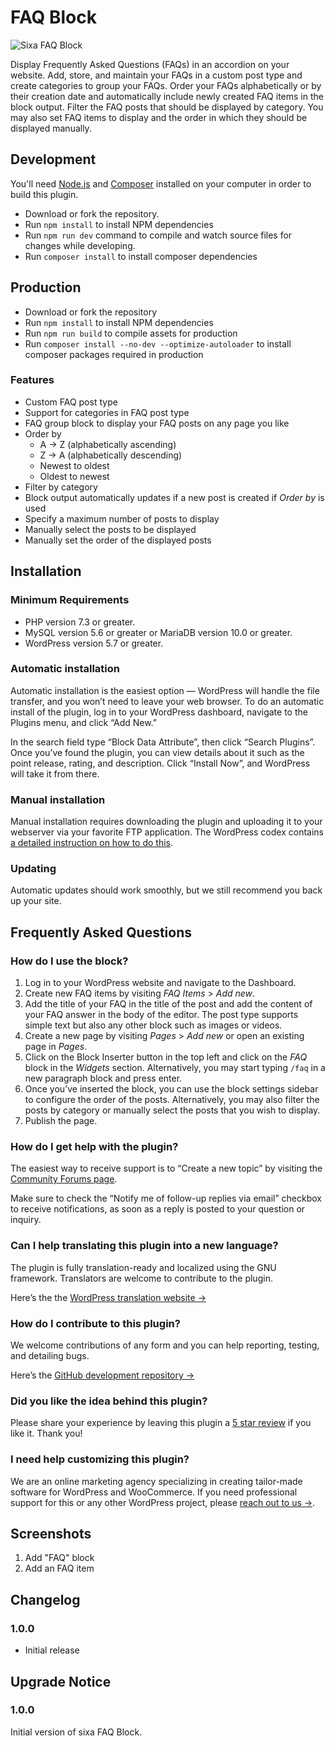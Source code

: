<!-- only:github/ -->
# FAQ Block

![Sixa FAQ Block](https://ps.w.org/sixa-faq-block/assets/banner-772x250.jpg?rev=2655896)

<!-- /only:github -->Display Frequently Asked Questions (FAQs) in an accordion on your website. Add, store, and maintain your FAQs in a custom post type and create categories to group your FAQs. Order your FAQs alphabetically or by their creation date and automatically include newly created FAQ items in the block output. Filter the FAQ posts that should be displayed by category. You may also set FAQ items to display and the order in which they should be displayed manually.
<!-- only:github/ -->
## Development

You'll need [Node.js](https://nodejs.org/) and [Composer](https://getcomposer.org/) installed
on your computer in order to build this plugin.

* Download or fork the repository.
* Run `npm install` to install NPM dependencies
* Run `npm run dev` command to compile and watch source files for changes while developing.
* Run `composer install` to install composer dependencies

## Production

* Download or fork the repository
* Run `npm install` to install NPM dependencies
* Run `npm run build` to compile assets for production
* Run `composer install --no-dev --optimize-autoloader` to install composer packages required in production
<!-- /only:github -->
### Features

* Custom FAQ post type
* Support for categories in FAQ post type
* FAQ group block to display your FAQ posts on any page you like
* Order by
    * A -> Z (alphabetically ascending)
    * Z -> A (alphabetically descending)
    * Newest to oldest
    * Oldest to newest
* Filter by category
* Block output automatically updates if a new post is created if _Order by_ is used
* Specify a maximum number of posts to display
* Manually select the posts to be displayed
* Manually set the order of the displayed posts

## Installation
### Minimum Requirements

* PHP version 7.3 or greater.
* MySQL version 5.6 or greater or MariaDB version 10.0 or greater.
* WordPress version 5.7 or greater.

### Automatic installation

Automatic installation is the easiest option — WordPress will handle the file transfer, and you won’t need to leave your web browser. To do an automatic install of the plugin, log in to your WordPress dashboard, navigate to the Plugins menu, and click “Add New.”

In the search field type “Block Data Attribute”, then click “Search Plugins”. Once you’ve found the plugin, you can view details about it such as the point release, rating, and description. Click “Install Now”, and WordPress will take it from there.

### Manual installation

Manual installation requires downloading the plugin and uploading it to your webserver via your favorite FTP application. The WordPress codex contains [a detailed instruction on how to do this](https://wordpress.org/support/article/managing-plugins/#manual-plugin-installation "Manual plugin installation").

### Updating

Automatic updates should work smoothly, but we still recommend you back up your site.

## Frequently Asked Questions

### How do I use the block?
1. Log in to your WordPress website and navigate to the Dashboard.
2. Create new FAQ items by visiting *FAQ Items* > *Add new*.
3. Add the title of your FAQ in the title of the post and add the content of your FAQ answer in the body of the editor. The post type supports simple text but also any other block such as images or videos.
4. Create a new page by visiting *Pages* > *Add new* or open an existing page in *Pages*.
5. Click on the Block Inserter button in the top left and click on the *FAQ* block in the *Widgets* section. Alternatively, you may start typing `/faq` in a new paragraph block and press enter.
6. Once you’ve inserted the block, you can use the block settings sidebar to configure the order of the posts. Alternatively, you may also filter the posts by category or manually select the posts that you wish to display.
7. Publish the page.

### How do I get help with the plugin?
The easiest way to receive support is to “Create a new topic” by visiting the [Community Forums page](https://wordpress.org/support/plugin/sixa-faq-block "Sixa FAQ Block Support Forum").

Make sure to check the “Notify me of follow-up replies via email” checkbox to receive notifications, as soon as a reply is posted to your question or inquiry.

### Can I help translating this plugin into a new language?
The plugin is fully translation-ready and localized using the GNU framework. Translators are welcome to contribute to the plugin.

Here’s the the [WordPress translation website &#8594;](https://translate.wordpress.org/projects/wp-plugins/sixa-faq-block "WordPress translation website")

### How do I contribute to this plugin?
We welcome contributions of any form and you can help reporting, testing, and detailing bugs.

Here’s the [GitHub development repository &#8594;](https://github.com/sixach/wp-block-faq "GitHub development repository")

### Did you like the idea behind this plugin?
Please share your experience by leaving this plugin a [5 star review](https://wordpress.org/support/plugin/sixa-faq-block/reviews/ "sixa FAQ Block 5 stars") if you like it. Thank you!

### I need help customizing this plugin?
We are an online marketing agency specializing in creating tailor-made software for WordPress and WooCommerce.
If you need professional support for this or any other WordPress project, please [reach out to us &#8594;](https://sixa.com "sixa's professional website").

## Screenshots

1. Add "FAQ" block
2. Add an FAQ item

## Changelog
### 1.0.0
* Initial release

## Upgrade Notice
### 1.0.0
Initial version of sixa FAQ Block.
